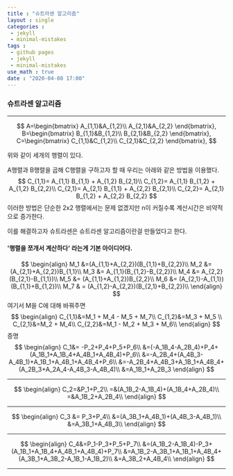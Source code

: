 ```yaml
---
title : "슈트라센 알고리즘"
layout : single
categories : 
 - jekyll
 - minimal-mistakes
tags :
 - github pages
 - jekyll
 - minimal-mistakes
use_math : true
date : "2020-04-08 17:00"
---
```


### 슈트라센 알고리즘

---

$$
A=\begin{bmatrix}
A_{1,1}&A_{1,2}\\
A_{2,1}&A_{2,2}
\end{bmatrix},
B=\begin{bmatrix}
B_{1,1}&B_{1,2}\\
B_{2,1}&B_{2,2}
\end{bmatrix},
C=\begin{bmatrix}
C_{1,1}&C_{1,2}\\
C_{2,1}&C_{2,2}
\end{bmatrix},
$$

위와 같이 세개의 행렬이 있다.

A행렬과 B행렬을 곱해 C행렬을 구하고자 할 때 우리는 아래와 같은 방법을 이용했다.
$$
C_{1,1}= A_{1,1} B_{1,1} + A_{1,2} B_{2,1}\\
C_{1,2}= A_{1,1} B_{1,2} + A_{1,2} B_{2,2}\\
C_{2,1}= A_{2,1} B_{1,1} + A_{2,2} B_{2,1}\\
C_{2,2}= A_{2,1} B_{1,2} + A_{2,2} B_{2,2}
$$
이러한 방법은 단순한 2x2 행렬에서는 문제 없겠지만 n이 커질수록 계산시간은 비약적으로 증가한다.

이를 해결하고자 슈트라센은 슈트라센 알고리즘이란걸 만들었다고 한다.

#### '행렬을 쪼개서 계산하다' 라는게 기본 아이디어다.


$$
\begin{align}
M_1 &=(A_{1,1}+A_{2,2})(B_{1,1}+B_{2,2})\\
M_2 &= (A_{2,1}+A_{2,2})B_{1,1}\\
M_3 &= A_{1,1}(B_{1,2}-B_{2,2})\\
M_4 &= A_{2,2}(B_{2,1}-B_{1,1})\\
M_5 &= (A_{1,1}+A_{1,2})B_{2,2}\\
M_6 &= (A_{2,1}-A_{1,1})(B_{1,1}+B_{1,2})\\
M_7 & = (A_{1,2}-A_{2,2})(B_{2,1}+B_{2,2})\\
\end{align}
$$
여기서 M을 C에 대해 바꿔주면
$$
\begin{align}
C_{1,1}&=M_1 + M_4 - M_5 + M_7\\
C_{1,2}&=M_3 + M_5 \\
C_{2,1}&=M_2 + M_4\\
C_{2,2}&=M_1 - M_2 + M_3 + M_6\\
\end{align}
$$
증명
$$
\begin{align}
C_1&= -P_2+P_4+P_5+P_6\\
&=(-A_1B_4-A_2B_4)+P_4+(A_1B_1+A_1B_4+A_4B_1+A_4B_4)+P_6\\
&=-A_2B_4+(A_4B_3-A_4B_1)+A_1B_1+A_4B_1+A_4B_4+P_6\\
&=-A_2B_4+A_4B_3+A_1B_1+A_4B_4+(A_2B_3+A_2A_4-A_4B_3-A_4B_4)\\
&=A_1B_1+A_2B_3
\end{align}
$$

---

$$
\begin{align}
C_2=&P_1+P_2\\
=&(A_1B_2-A_1B_4)+(A_1B_4+A_2B_4)\\
=&A_1B_2+A_2B_4\\
\end{align}
$$

---

$$
\begin{align}
C_3 &= P_3+P_4\\
&=(A_3B_1+A_4B_1)+(A_4B_3-A_4B_1)\\
&=A_3B_1+A_4B_3\\
\end{align}
$$

---

$$
\begin{align}
C_4&=P_1-P_3+P_5+P_7\\
&=(A_1B_2-A_1B_4)-P_3+(A_1B_1+A_1B_4+A_4B_1+A_4B_4)+P_7\\
&=A_1B_2-A_3B_1+A_1B_1+A_4B_4+(A_3B_1+A_3B_2-A_1B_1-A_1B_2)\\
&=A_3B_2+A_4B_4\\
\end{align}
$$

---